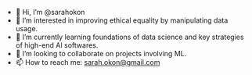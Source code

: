 - 👋 Hi, I’m @sarahokon
- 👀 I’m interested in improving ethical equality by manipulating data usage.  
- 🌱 I’m currently learning foundations of data science and key strategies of high-end AI softwares.  
- 💞️ I’m looking to collaborate on projects involving ML. 
- 📫 How to reach me: sarah.okon@gmail.com

<!---
sarahokon/sarahokon is a ✨ special ✨ repository because its `README.md` (this file) appears on your GitHub profile.
You can click the Preview link to take a look at your changes.
--->
